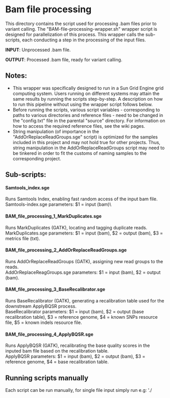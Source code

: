 # Bam file processing

This directory contains the script used for processing .bam files prior to variant calling. The "BAM-file-processing-wrapper.sh" wrapper script is designed for parallelization of this process. This wrapper calls the sub-scripts, each conducting a step in the processing of the input files. 

**INPUT**: Unprocessed .bam file.

**OUTPUT**: Processed .bam file, ready for variant calling.

## Notes:
* This wrapper was specifically designed to run in a Sun Grid Engine grid computing system. Users running on different systems may attain the same results by running the scripts step-by-step. A description on how to run this pipeline without using the wrapper script follows below. 
* Before running the scripts, various script variables - corresponding to paths to various directories and reference files - need to be changed in the "config.txt" file in the parental "source" directory. For information on how to access the required reference files, see the wiki pages. 
* String manipulation (of importance in the "AddOrReplaceReadGroups.sge" script) is optimized for the samples included in this project and may not hold true for other projects. Thus, string manipulation in the AddOrReplaceReadGroups script may need to be tinkered in order to fit the customs of naming samples to the corresponding project. 

## Sub-scripts: 

#### Samtools_index.sge
Runs Samtools Index, enabling fast random access of the input bam file.\
Samtools-index.sge parameters: $1 = input (bam)\

#### BAM_file_processing_1_MarkDuplicates.sge
Runs MarkDuplicates (GATK), locating and tagging duplicate reads.\
MarkDuplicates.sge parameters: $1 = input (bam), $2 = output (bam), $3 = metrics file (txt).

#### BAM_file_processing_2_AddOrReplaceReadGroups.sge
Runs AddOrReplaceReadGroups (GATK), assigning new read groups to the reads.\
AddOrReplaceReagGroups.sge parameters: $1 = input (bam), $2 = output (bam).

#### BAM_file_processing_3_BaseRecalibrator.sge
Runs BaseRecalibrator (GATK), generating a recalibration table used for the downstream ApplyBQSR process.\
BaseRecalibrator parameters: $1 = input (bam), $2 = output (base recalibration table), $3 = reference genome, $4 = known SNPs resource file, $5 = known indels resource file. 

#### BAM_file_processing_4_ApplyBQSR.sge
Runs ApplyBQSR (GATK), recalibrating the base quality scores in the inputed bam file based on the recalibration table.\
ApplyBQSR parameters: $1 = input (bam), $2 = output (bam), $3 = reference genome, $4 = base recalibration table.


## Running scripts manually

Each script can be run manually, for single file input simply run e.g: './<script> <parameter_1> <parameter_2>'


The order applies when running the scripts manually:



